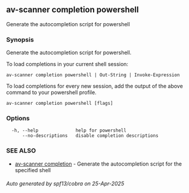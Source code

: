 ## av-scanner completion powershell

Generate the autocompletion script for powershell

### Synopsis

Generate the autocompletion script for powershell.

To load completions in your current shell session:

	av-scanner completion powershell | Out-String | Invoke-Expression

To load completions for every new session, add the output of the above command
to your powershell profile.


```
av-scanner completion powershell [flags]
```

### Options

```
  -h, --help              help for powershell
      --no-descriptions   disable completion descriptions
```

### SEE ALSO

* [av-scanner completion](av-scanner_completion.md)	 - Generate the autocompletion script for the specified shell

###### Auto generated by spf13/cobra on 25-Apr-2025
